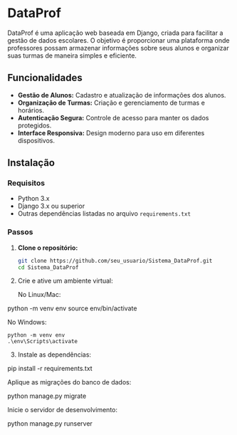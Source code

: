 # DataProf

DataProf é uma aplicação web baseada em Django, criada para facilitar a gestão de dados escolares. O objetivo é proporcionar uma plataforma onde professores possam armazenar informações sobre seus alunos e organizar suas turmas de maneira simples e eficiente.

## Funcionalidades

- **Gestão de Alunos:** Cadastro e atualização de informações dos alunos.
- **Organização de Turmas:** Criação e gerenciamento de turmas e horários.
- **Autenticação Segura:** Controle de acesso para manter os dados protegidos.
- **Interface Responsiva:** Design moderno para uso em diferentes dispositivos.

## Instalação

### Requisitos

- Python 3.x
- Django 3.x ou superior
- Outras dependências listadas no arquivo `requirements.txt`

### Passos

1. **Clone o repositório:**

   ```bash
   git clone https://github.com/seu_usuario/Sistema_DataProf.git
   cd Sistema_DataProf

2. Crie e ative um ambiente virtual:

    No Linux/Mac:

python -m venv env
source env/bin/activate

No Windows:

    python -m venv env
    .\env\Scripts\activate

3. Instale as dependências:

pip install -r requirements.txt

Aplique as migrações do banco de dados:

python manage.py migrate

Inicie o servidor de desenvolvimento:

python manage.py runserver
